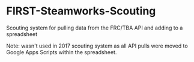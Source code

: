 # FIRST-Steamworks-Scouting
Scouting system for pulling data from the FRC/TBA API and adding to a spreadsheet

Note: wasn't used in 2017 scouting system as all API pulls were moved to Google Apps Scripts within the spreadsheet.  
